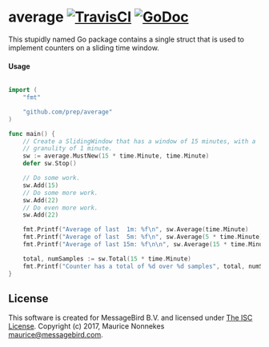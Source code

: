average
[![TravisCI](https://travis-ci.org/prep/average.svg?branch=master)](https://travis-ci.org/prep/average.svg?branch=master)
[![GoDoc](https://godoc.org/github.com/prep/average?status.svg)](https://godoc.org/github.com/prep/average)
=======
This stupidly named Go package contains a single struct that is used to implement counters on a sliding time window.

#### Usage
```go

import (
    "fmt"

    "github.com/prep/average"
)

func main() {
    // Create a SlidingWindow that has a window of 15 minutes, with a
    // granulity of 1 minute.
    sw := average.MustNew(15 * time.Minute, time.Minute)
    defer sw.Stop()

    // Do some work.
    sw.Add(15)
    // Do some more work.
    sw.Add(22)
    // Do even more work.
    sw.Add(22)

    fmt.Printf("Average of last  1m: %f\n", sw.Average(time.Minute)
    fmt.Printf("Average of last  5m: %f\n", sw.Average(5 * time.Minute)
    fmt.Printf("Average of last 15m: %f\n\n", sw.Average(15 * time.Minute)

    total, numSamples := sw.Total(15 * time.Minute)
    fmt.Printf("Counter has a total of %d over %d samples", total, numSamples)
}
```

License
-------
This software is created for MessageBird B.V. and licensed under [The ISC License](http://opensource.org/licenses/ISC). Copyright (c) 2017, Maurice Nonnekes <maurice@messagebird.com>.
